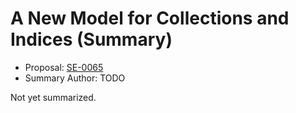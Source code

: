 # A New Model for Collections and Indices (Summary)

* Proposal: [SE-0065](https://github.com/apple/swift-evolution/blob/main/proposals/0065-collections-move-indices.md)
* Summary Author: TODO

Not yet summarized.
